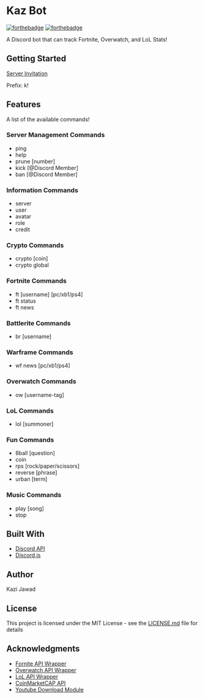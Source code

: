 # Kaz Bot

[![forthebadge](https://forthebadge.com/images/badges/made-with-javascript.svg)](https://forthebadge.com)
[![forthebadge](https://forthebadge.com/images/badges/uses-git.svg)](https://forthebadge.com)

A Discord bot that can track Fortnite, Overwatch, and LoL Stats!

## Getting Started
[Server Invitation](https://discordapp.com/api/oauth2/authorize?client_id=419724462716354560&permissions=8&scope=bot)

Prefix: k!

## Features
A list of the available commands!

### Server Management Commands
- ping
- help
- prune [number]
- kick [@Discord Member]
- ban [@Discord Member]

### Information Commands
- server
- user
- avatar
- role
- credit

### Crypto Commands
- crypto [coin]
- crypto global

### Fortnite Commands
- ft [username] [pc/xb1/ps4]
- ft status
- ft news

### Battlerite Commands
- br [username]

### Warframe Commands
- wf news [pc/xb1/ps4]

### Overwatch Commands
- ow [username-tag]

### LoL Commands
- lol [summoner]

### Fun Commands
- 8ball [question]
- coin
- rps [rock/paper/scissors]
- reverse [phrase]
- urban [term]

### Music Commands
- play [song]
- stop

## Built With
- [Discord API](https://discordapp.com/developers/docs/intro)
- [Discord.js](https://discord.js.org/#/)

## Author
Kazi Jawad

## License
This project is licensed under the MIT License - see the [LICENSE.md](https://github.com/kazijawad/KazBot/blob/master/LICENSE) file for details

## Acknowledgments
- [Fornite API Wrapper](https://github.com/qlaffont/fortnite-api)
- [Overwatch API Wrapper](https://github.com/gclem/overwatch-js)
- [LoL API Wrapper](https://github.com/Colorfulstan/LeagueJS)
- [CoinMarketCAP API](https://coinmarketcap.com/api/)
- [Youtube Download Module](https://www.npmjs.com/package/ytdl-core)